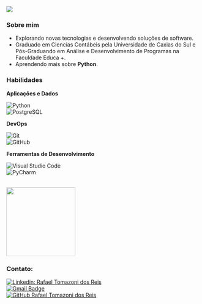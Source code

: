 ![](https://komarev.com/ghpvc/?username=RafaTDR&color=006bed)

<h3> Sobre mim </h3>

- Explorando novas tecnologias e desenvolvendo soluções de software.
- Graduado em Ciencias Contábeis pela Universidade de Caxias do Sul e Pós-Graduando em Análise e Desenvolvimento de Programas na Faculdade Educa +.
- Aprendendo mais sobre **Python**.

<h3>Habilidades</h3>

**Aplicações e Dados**

  ![Python](https://img.shields.io/badge/-Python-333333?style=flat&logo=python)  
  ![PostgreSQL](https://img.shields.io/badge/-PostgreSQL-333333?style=flat&logo=postgresql)  
  
  
**DevOps**

  ![Git](https://img.shields.io/badge/-Git-333333?style=flat&logo=git)  
  ![GitHub](https://img.shields.io/badge/-GitHub-333333?style=flat&logo=github)  
  
**Ferramentas de Desenvolvimento**

  ![Visual Studio Code](https://img.shields.io/badge/-Visual%20Studio%20Code-333333?style=flat&logo=visual-studio-code&logoColor=007ACC)  
  ![PyCharm](https://img.shields.io/badge/-PyCharm-333333?style=flat&logo=pycharm)  
  
<br/>

<a href="https://github.com/RafaTDR">
  <img height="180em" src="https://github-readme-stats.vercel.app/api?username=RafaTDR&theme=dark&show_icons=true" />
</a>

<br/>

<h3>Contato:</h3> 

[![Linkedin: Rafael Tomazoni dos Reis](https://img.shields.io/badge/-Rafael%20Tomazoni-blue?style=flat-square&logo=Linkedin&logoColor=white&link=https://linkedin.com/in/RafaelTDR)](https://linkedin.com/in/RafaelTDR)  
[![Gmail Badge](https://img.shields.io/badge/-rafa.eel.tomazoni@gmail.com-006bed?style=flat-square&logo=Gmail&logoColor=white&link=mailto:rafa.eel.tomazoni@gmail.com)](mailto:rafa.eel.tomazoni@gmail.com)  
[![GitHub Rafael Tomazoni dos Reis]( https://img.shields.io/github/followers/RafaTDR?label=follow&style=social)](https://github.com/RafaTDR)  

